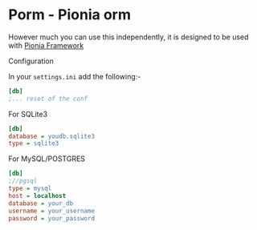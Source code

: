 # Porm - Pionia orm

However much you can use this independently, it is designed to be used
with [Pionia Framework](https://pionia.netlify.app)

Configuration

In your `settings.ini` add the following:-

```ini 
[db]
;... reset of the conf
```

For SQLite3

```ini 
[db]
database = youdb.sqlite3
type = sqlite3
```

For MySQL/POSTGRES

```ini 
[db]
;//pgsql
type = mysql
host = localhost
database = your_db
username = your_username
password = your_password
```


